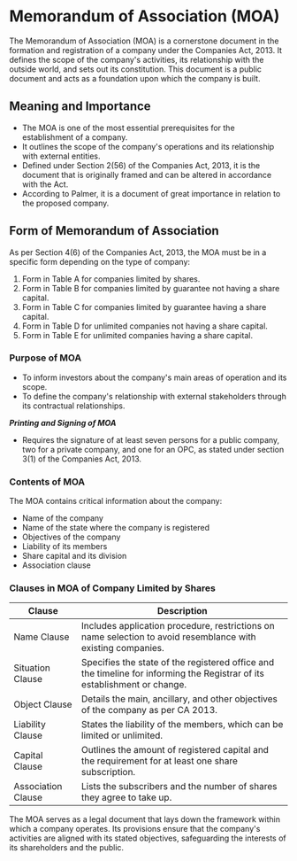 
# Memorandum of Association (MOA)

The Memorandum of Association (MOA) is a cornerstone document in the formation and registration of a company under the Companies Act, 2013. It defines the scope of the company's activities, its relationship with the outside world, and sets out its constitution. This document is a public document and acts as a foundation upon which the company is built.

## Meaning and Importance
- The MOA is one of the most essential prerequisites for the establishment of a company.
- It outlines the scope of the company's operations and its relationship with external entities.
- Defined under Section 2(56) of the Companies Act, 2013, it is the document that is originally framed and can be altered in accordance with the Act.
- According to Palmer, it is a document of great importance in relation to the proposed company.

## Form of Memorandum of Association
As per Section 4(6) of the Companies Act, 2013, the MOA must be in a specific form depending on the type of company:
1. Form in Table A for companies limited by shares.
2. Form in Table B for companies limited by guarantee not having a share capital.
3. Form in Table C for companies limited by guarantee having a share capital.
4. Form in Table D for unlimited companies not having a share capital.
5. Form in Table E for unlimited companies having a share capital.

### Purpose of MOA
- To inform investors about the company's main areas of operation and its scope.
- To define the company's relationship with external stakeholders through its contractual relationships.

 ***Printing and Signing of MOA***
- Requires the signature of at least seven persons for a public company, two for a private company, and one for an OPC, as stated under section 3(1) of the Companies Act, 2013.

### Contents of MOA
The MOA contains critical information about the company:
- Name of the company
- Name of the state where the company is registered
- Objectives of the company
- Liability of its members
- Share capital and its division
- Association clause

### Clauses in MOA of Company Limited by Shares

| Clause               | Description |
|----------------------|-------------|
| Name Clause          | Includes application procedure, restrictions on name selection to avoid resemblance with existing companies. |
| Situation Clause     | Specifies the state of the registered office and the timeline for informing the Registrar of its establishment or change. |
| Object Clause        | Details the main, ancillary, and other objectives of the company as per CA 2013. |
| Liability Clause     | States the liability of the members, which can be limited or unlimited. |
| Capital Clause       | Outlines the amount of registered capital and the requirement for at least one share subscription. |
| Association Clause   | Lists the subscribers and the number of shares they agree to take up. |

The MOA serves as a legal document that lays down the framework within which a company operates. Its provisions ensure that the company's activities are aligned with its stated objectives, safeguarding the interests of its shareholders and the public.
